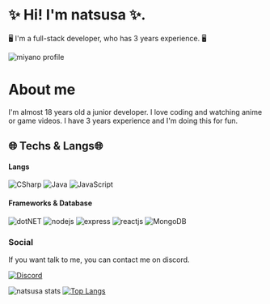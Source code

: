 # ✨ Hi! I'm natsusa ✨.
🖥️ I'm a full-stack developer, who has 3 years experience. 🖥️

![miyano profile](https://komarev.com/ghpvc/?username=natsusaa&color=blueviolet)

# About me
I'm almost 18 years old a junior developer. I love coding and watching anime or game videos. I have 3 years experience and I'm doing this for fun.

## 🌐 Techs & Langs🌐
#### Langs
![CSharp](https://img.shields.io/badge/C%23-239120?style=for-the-badge&logo=c-sharp&logoColor=white) ![Java](https://img.shields.io/badge/Java-ED8B00?style=for-the-badge&logo=java&logoColor=white) ![JavaScript](https://img.shields.io/badge/JavaScript-323330?style=for-the-badge&logo=javascript&logoColor=F7DF1E)
#### Frameworks & Database
![dotNET](https://img.shields.io/badge/.NET-512BD4?style=for-the-badge&logo=dotnet&logoColor=white) ![nodejs](https://img.shields.io/badge/Node.js-339933?style=for-the-badge&logo=nodedotjs&logoColor=white) ![express](https://img.shields.io/badge/Express.js-000000?style=for-the-badge&logo=express&logoColor=white) ![reactjs](https://img.shields.io/badge/React-20232A?style=for-the-badge&logo=react&logoColor=61DAFB) ![MongoDB](https://img.shields.io/badge/MongoDB-4EA94B?style=for-the-badge&logo=mongodb&logoColor=white)

### Social
If you want talk to me, you can contact me on discord.

[![Discord](https://img.shields.io/badge/Discord-7289DA?style=for-the-badge&logo=discord&logoColor=white)](https://discord.com/users/962939080818171965)


![natsusa stats](https://github-readme-stats.vercel.app/api?username=itsmeMiyano&show_icons=true&bg_color=353535&text_color=ABABAB&title_color=BC25E9&icon_color=BC25E9) [![Top Langs](https://github-readme-stats.vercel.app/api/top-langs/?username=itsmeMiyano&layout=compact&bg_color=353535&text_color=ABABAB&title_color=BC25E9&)](https://github.com/itsmeMiyano)

